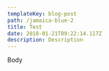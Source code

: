 ```yaml
---
templateKey: blog-post
path: /jamaica-blue-2
title: Test
date: 2018-01-21T09:22:14.117Z
description: Description
---
```

Body
